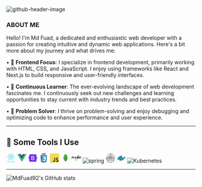![github-header-image](https://github.com/MdFuad92/MdFuad92/assets/155460212/31530ad6-6d4b-478f-8e6a-5e0036fc6f04)


### ABOUT ME

Hello! I'm Md Fuad, a dedicated and enthusiastic web developer with a passion for creating intuitive and dynamic web applications. Here's a bit more about my journey and what drives me:

• 🌟 **Frontend Focus**: I specialize in frontend development, primarily working with HTML, CSS, and JavaScript. I enjoy using frameworks like React and Next.js to build responsive and user-friendly interfaces.

• 🚀 **Continuous Learner**: The ever-evolving landscape of web development fascinates me. I continuously seek out new challenges and learning opportunities to stay current with industry trends and best practices.

• 🔧 **Problem Solver**: I thrive on problem-solving and enjoy debugging and optimizing code to enhance performance and user experience.

<hr/>

<h2>🚀 Some Tools I Use</h2>
<p align="left">
<img src="https://raw.githubusercontent.com/devicons/devicon/master/icons/react/react-original-wordmark.svg" alt="react" width="25" height="25" />
<img src="https://raw.githubusercontent.com/devicons/devicon/master/icons/vuejs/vuejs-original.svg" alt="vue" width="25" height="25" />
<img src="https://raw.githubusercontent.com/devicons/devicon/master/icons/bootstrap/bootstrap-plain.svg" alt="bootstrap" width="25" height="25" />
<img src="https://raw.githubusercontent.com/devicons/devicon/master/icons/css3/css3-original-wordmark.svg" alt="css3" width="25" height="25" />
<img src="https://raw.githubusercontent.com/devicons/devicon/master/icons/javascript/javascript-original.svg" alt="javascript" width="25" height="25" />
<img src="https://raw.githubusercontent.com/devicons/devicon/master/icons/mongodb/mongodb-original.svg" alt="mongodb" width="25" height="25" />
<img src="https://raw.githubusercontent.com/devicons/devicon/master/icons/nodejs/nodejs-original-wordmark.svg" alt="nodejs" width="25" height="25" />
<img src="https://www.vectorlogo.zone/logos/springio/springio-icon.svg" alt="spring" width="25" height="25" />
<img src="https://raw.githubusercontent.com/devicons/devicon/master/icons/travis/travis-plain.svg" alt="travis" width="25" height="25" />
<img src="https://raw.githubusercontent.com/devicons/devicon/master/icons/docker/docker-original.svg" alt="Docker" width="25" height="25" />
<img src="https://www.vectorlogo.zone/logos/kubernetes/kubernetes-icon.svg" alt="Kubernetes" width="25" height="25" />
</p>

<hr/>

![MdFuad92's GitHub stats](https://github-readme-stats.vercel.app/api?username=MdFuad92&theme=gotham&show_icons=true)



 
